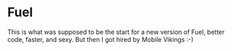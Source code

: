 Fuel
====

This is what was supposed to be the start for a new version of Fuel, better code, faster, and sexy.
But then I got hired by Mobile Vikings :-)
